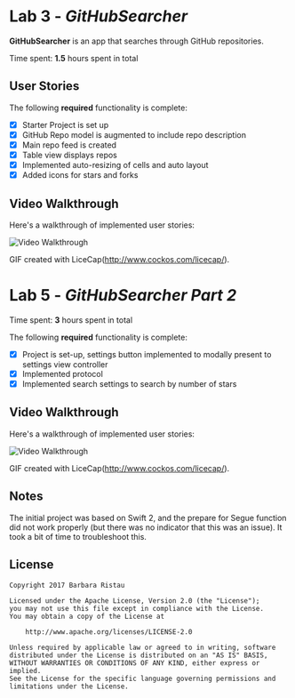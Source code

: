 # Lab 3 - *GitHubSearcher*

**GitHubSearcher** is an app that searches through GitHub repositories.

Time spent: **1.5** hours spent in total

## User Stories

The following **required** functionality is complete:

- [X] Starter Project is set up
- [X] GitHub Repo model is augmented to include repo description 
- [X] Main repo feed is created 
- [X] Table view displays repos
- [X] Implemented auto-resizing of cells and auto layout 
- [X] Added icons for stars and forks 

## Video Walkthrough 

Here's a walkthrough of implemented user stories:

<img src='http://i.imgur.com/JZ2YBH9.gif' title='Video Walkthrough' width='' alt='Video Walkthrough' />

GIF created with LiceCap(http://www.cockos.com/licecap/).

# Lab 5 - *GitHubSearcher Part 2*

Time spent: **3** hours spent in total

The following **required** functionality is complete:

- [X] Project is set-up, settings button implemented to modally present to settings view controller
- [X] Implemented protocol
- [X] Implemented search settings to search by number of stars 

## Video Walkthrough 

Here's a walkthrough of implemented user stories:

<img src='http://i.imgur.com/pAqj4HO.gif' title='Video Walkthrough' width='' alt='Video Walkthrough' />

GIF created with LiceCap(http://www.cockos.com/licecap/).



## Notes

The initial project was based on Swift 2, and the prepare for Segue function did not work properly (but there was no indicator that this was an issue).  It took a bit of time to troubleshoot this.

## License

    Copyright 2017 Barbara Ristau 
    
    Licensed under the Apache License, Version 2.0 (the "License");
    you may not use this file except in compliance with the License.
    You may obtain a copy of the License at

        http://www.apache.org/licenses/LICENSE-2.0

    Unless required by applicable law or agreed to in writing, software
    distributed under the License is distributed on an "AS IS" BASIS,
    WITHOUT WARRANTIES OR CONDITIONS OF ANY KIND, either express or implied.
    See the License for the specific language governing permissions and
    limitations under the License.

